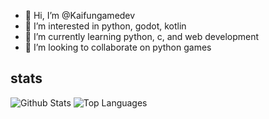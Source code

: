 
- 👋 Hi, I’m @Kaifungamedev
- 👀 I’m interested in python, godot, kotlin
- 🌱 I’m currently learning python, c, and web development
- 💞️ I’m looking to collaborate on python games
<!--- 📫 discord server: --->
## stats
  ![Github Stats](https://github-readme-stats.vercel.app/api?username=Kaifungamedev&count_private=true&show_icons=true&include_all_commits=true&hide_border=true&count_private=true&theme=gotham)
  ![Top Languages](https://github-readme-stats.vercel.app/api/top-langs/?username=Kaifungamedev&show_icons=true&include_all_commits=true&hide_border=true&count_private=true&theme=gotham&langs_count=10)

<!---
Kaifungamedev/Kaifungamedev is a ✨ special ✨ repository because its `README.md` (this file) appears on your GitHub profile.
You can click the Preview link to take a look at your changes.
--->
